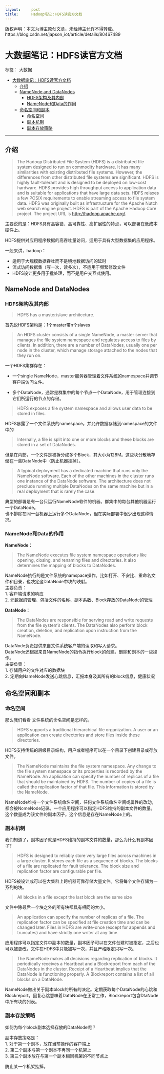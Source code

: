 ```yaml
---
layout:     post
title:      Hadoop笔记：HDFS读官方文档
---
```

<div id="article_content" class="article_content clearfix csdn-tracking-statistics" data-pid="blog" data-mod="popu_307" data-dsm="post">
								<div class="article-copyright">
					版权声明：本文为博主原创文章，未经博主允许不得转载。					https://blog.csdn.net/japson_iot/article/details/80467489				</div>
								            <div id="content_views" class="markdown_views prism-atom-one-dark">
							<!-- flowchart 箭头图标 勿删 -->
							<svg xmlns="http://www.w3.org/2000/svg" style="display: none;"><path stroke-linecap="round" d="M5,0 0,2.5 5,5z" id="raphael-marker-block" style="-webkit-tap-highlight-color: rgba(0, 0, 0, 0);"></path></svg>
							<h1 id="大数据笔记hdfs读官方文档">大数据笔记：HDFS读官方文档</h1>

<p>标签： 大数据</p>

<p></p><div class="toc">
<ul>
<li><a href="#%E5%A4%A7%E6%95%B0%E6%8D%AE%E7%AC%94%E8%AE%B0hdfs%E8%AF%BB%E5%AE%98%E6%96%B9%E6%96%87%E6%A1%A3" rel="nofollow">大数据笔记：HDFS读官方文档</a><ul>
<li><a href="#%E4%BB%8B%E7%BB%8D" rel="nofollow">介绍</a></li>
<li><a href="#namenode-and-datanodes" rel="nofollow">NameNode and DataNodes</a><ul>
<li><a href="#hdfs%E6%9E%B6%E6%9E%84%E5%8F%8A%E5%85%B6%E5%86%85%E9%83%A8" rel="nofollow">HDFS架构及其内部</a></li>
<li><a href="#namenode%E5%92%8Cdata%E7%9A%84%E4%BD%9C%E7%94%A8" rel="nofollow">NameNode和Data的作用</a></li>
</ul>
</li>
<li><a href="#%E5%91%BD%E5%90%8D%E7%A9%BA%E9%97%B4%E5%92%8C%E5%89%AF%E6%9C%AC" rel="nofollow">命名空间和副本</a><ul>
<li><a href="#%E5%91%BD%E5%90%8D%E7%A9%BA%E9%97%B4" rel="nofollow">命名空间</a></li>
<li><a href="#%E5%89%AF%E6%9C%AC%E6%9C%BA%E5%88%B6" rel="nofollow">副本机制</a></li>
<li><a href="#%E5%89%AF%E6%9C%AC%E5%AD%98%E6%94%BE%E7%AD%96%E7%95%A5" rel="nofollow">副本存放策略</a></li>
</ul>
</li>
</ul>
</li>
</ul>
</div>


<hr>



<h2 id="介绍">介绍</h2>

<blockquote>
  <p>The Hadoop Distributed File System (HDFS) is a distributed file system designed to run on commodity hardware. It has many similarities with existing distributed file systems. However, the differences from other distributed file systems are significant. HDFS is highly fault-tolerant and is designed to be deployed on low-cost hardware. HDFS provides high throughput access to application data and is suitable for applications that have large data sets. HDFS relaxes a few POSIX requirements to enable streaming access to file system data. HDFS was originally built as infrastructure for the Apache Nutch web search engine project. HDFS is part of the Apache Hadoop Core project. The project URL is <a href="http://hadoop.apache.org/" rel="nofollow">http://hadoop.apache.org/</a>.</p>
</blockquote>

<p>主要说的是：HDFS具有高容错、高可靠性、高扩展性的特点，可以部署在低成本硬件上。</p>

<p>HDFS提供对应用程序数据的高吞吐量访问，适用于具有大型数据集的应用程序。</p>

<p>一般来讲，hadoop：</p>

<ul>
<li>适用于大规模数据吞吐而不是境地数据访问的延时</li>
<li>流式访问数据集（写一次，读多次），不适用于频繁修改文件</li>
<li>HDFS设计更多用于批处理，而不是用户交互式使用。</li>
</ul>



<h2 id="namenode-and-datanodes">NameNode and DataNodes</h2>



<h3 id="hdfs架构及其内部">HDFS架构及其内部</h3>

<blockquote>
  <p>HDFS has a master/slave architecture. </p>
</blockquote>

<p>首先说HDFS架构是：1个master带n个slaves</p>

<blockquote>
  <p>An HDFS cluster consists of a single NameNode, a master server that manages the file system namespace and regulates access to files by clients. In addition, there are a number of DataNodes, usually one per node in the cluster, which manage storage attached to the nodes that they run on. </p>
</blockquote>

<p>一个HDFS集群存在：</p>

<ul>
<li><p>一个single NameNode，master服务器管理着文件系统的namespace并调节客户端访问文件。</p></li>
<li><p>多个DataNode，通常是群集中的每个节点一个DataNode，用于管理连接到它们所运行的节点的存储。</p></li>
</ul>

<blockquote>
  <p>HDFS exposes a file system namespace and allows user data to be stored in files.</p>
</blockquote>

<p>HDFS暴露了一个文件系统的namespace，并允许数据存储到namespace的文件中的</p>

<blockquote>
  <p>Internally, a file is split into one or more blocks and these blocks are stored in a set of DataNodes. </p>
</blockquote>

<p>但是在内部，一个文件是被拆分成多个Block，其大小为128M。这些块分散地存储在一些DataNode中（防止机器挂掉）。</p>

<blockquote>
  <p>A typical deployment has a dedicated machine that runs only the NameNode software. Each of the other machines in the cluster runs one instance of the DataNode software. The architecture does not preclude running multiple DataNodes on the same machine but in a real deployment that is rarely the case.</p>
</blockquote>

<p>典型的部署是有一台只运行NameNode软件的机器。群集中的每台其他机器运行一个DataNode。 <br>
也不排除在同一台机器上运行多个DataNode，但在实际部署中很少出现这种情况。</p>



<h3 id="namenode和data的作用">NameNode和Data的作用</h3>

<p><strong>NameNode：</strong></p>

<blockquote>
  <p>The NameNode executes file system namespace operations like opening, closing, and renaming files and directories. It also determines the mapping of blocks to DataNodes.</p>
</blockquote>

<p>NameNode执行的是文件系统的namspace操作，比如打开、不安比、重命名文件和目录，也决定这DataNode中块的映射。 <br>
主要负责： <br>
1. 客户端请求的响应 <br>
2. 元数据的管理，包括文件的名称、副本系数、Block存放的DataNode的管理</p>

<p><strong>DataNode：</strong></p>

<blockquote>
  <p>The DataNodes are responsible for serving read and write requests from the file system’s clients. The DataNodes also perform block creation, deletion, and replication upon instruction from the NameNode.</p>
</blockquote>

<p>DataNode负责提供来自文件系统客户端的读取和写入请求。 <br>
DataNode还根据来自NameNode的指令执行block的创建，删除和副本的一些操作。 <br>
主要负责： <br>
1. 存储用户的文件对应的数据块 <br>
2. 定期向NameNode发送心跳信息，汇报本身及其所有的block信息，健康状况</p>



<h2 id="命名空间和副本">命名空间和副本</h2>



<h3 id="命名空间">命名空间</h3>

<p>那么我们看看 文件系统的命名空间是怎样的。</p>

<blockquote>
  <p>HDFS supports a traditional hierarchical file organization. A user or an application can create directories and store files inside these directories. </p>
</blockquote>

<p>HDFS支持传统的层级目录结构，用户或者程序可以在一个目录下创建目录或存放文件。</p>

<blockquote>
  <p>The NameNode maintains the file system namespace. Any change to the file system namespace or its properties is recorded by the NameNode. An application can specify the number of replicas of a file that should be maintained by HDFS. The number of copies of a file is called the replication factor of that file. This information is stored by the NameNode.</p>
</blockquote>

<p>NameNode维持一个文件系统命名空间，任何文件系统命名空间或属性的改动，都会被NomeNode记录。一个应用程序可以指定HDFS维持的副本文件的数量。这个数量成为该文件的副本因子。这个信息是存在NameNode上的。</p>



<h3 id="副本机制">副本机制</h3>

<p>我们知道了，副本因子就是HDFS维持的副本文件的数量，那么为什么有副本因子?</p>

<blockquote>
  <p>HDFS is designed to reliably store very large files across machines in a large cluster. It stores each file as a sequence of blocks. The blocks of a file are replicated for fault tolerance. The block size and replication factor are configurable per file.</p>
</blockquote>

<p>HDFS被设计成可以在大集群上跨机器可靠存储大量文件。它将每个文件存储为一系列的块。</p>

<blockquote>
  <p>All blocks in a file except the last block are the same size</p>
</blockquote>

<p>文件中除最后一个块之外的所有块都具有相同的大小。</p>

<blockquote>
  <p>An application can specify the number of replicas of a file. The replication factor can be specified at file creation time and can be changed later. Files in HDFS are write-once (except for appends and truncates) and have strictly one writer at any time.</p>
</blockquote>

<p>应用程序可以指定文件中副本的数量，副本因子可以在文件创建时被指定，之后也可以被更改。文件在HDFS中只能被写一次，并且严格限定只写一次。</p>

<blockquote>
  <p>The NameNode makes all decisions regarding replication of blocks. It periodically receives a Heartbeat and a Blockreport from each of the DataNodes in the cluster. Receipt of a Heartbeat implies that the DataNode is functioning properly. A Blockreport contains a list of all blocks on a DataNode.</p>
</blockquote>

<p>NameNode做出关于副本block的所有的决定。定期获取每个DataNode的心跳和Blockreport。回复心跳意味着DataNode在正常工作，Blockreport包含DtaNode中所有块的列表。</p>



<h3 id="副本存放策略">副本存放策略</h3>

<p>如何为每个block副本选择存放的DataNode呢？</p>

<p>副本存放策略是： <br>
1. 对于第一个副本，放在当前操作的客户端上 <br>
2. 第二个副本与第一个副本不再同一个机架上 <br>
3. 第三个副本放在与第一个副本相同机架的不同节点上</p>

<p>防止某一个机架挂掉。</p>            </div>
						<link href="https://csdnimg.cn/release/phoenix/mdeditor/markdown_views-9e5741c4b9.css" rel="stylesheet">
                </div>